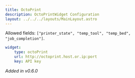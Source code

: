 ```yaml
---
title: OctoPrint
description: OctoPrintWidget Configuration
layout: ../../../layouts/MainLayout.astro
---
```


Allowed fields: `["printer_state", "temp_tool", "temp_bed", "job_completion"]`.

```yaml
widget:
    type: octoPrint
    url: http://octoprint.host.or.ip:port
    key: API key
```

*Added in v0.6.0*
